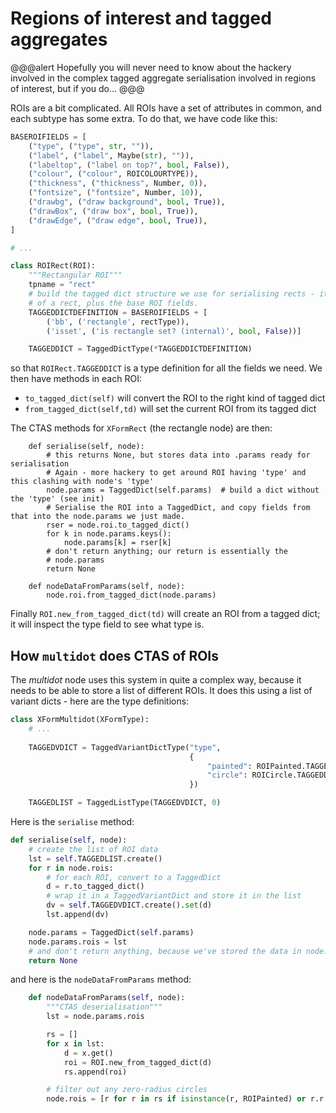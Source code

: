 # Regions of interest and tagged aggregates

@@@alert
Hopefully you will never need to know about the hackery involved in the complex tagged
aggregate serialisation involved in regions of interest, but if you do...
@@@

ROIs are a bit complicated. All ROIs have a set of attributes in common, and each subtype has
some extra. To do that, we have code like this:

```python
BASEROIFIELDS = [
    ("type", ("type", str, "")),
    ("label", ("label", Maybe(str), "")),
    ("labeltop", ("label on top?", bool, False)),
    ("colour", ("colour", ROICOLOURTYPE)),
    ("thickness", ("thickness", Number, 0)),
    ("fontsize", ("fontsize", Number, 10)),
    ("drawbg", ("draw background", bool, True)),
    ("drawBox", ("draw box", bool, True)),
    ("drawEdge", ("draw edge", bool, True)),
]

# ...

class ROIRect(ROI):
    """Rectangular ROI"""
    tpname = "rect"
    # build the tagged dict structure we use for serialising rects - it's a tagged dict with the fields
    # of a rect, plus the base ROI fields.
    TAGGEDDICTDEFINITION = BASEROIFIELDS + [
        ('bb', ('rectangle', rectType)),
        ('isset', ('is rectangle set? (internal)', bool, False))]

    TAGGEDDICT = TaggedDictType(*TAGGEDDICTDEFINITION)
```
so that `ROIRect.TAGGEDDICT` is a type definition for all the fields we need. We then have methods
in each ROI:

* `to_tagged_dict(self)` will convert the ROI to the right kind of tagged dict
* `from_tagged_dict(self,td)` will set the current ROI from its tagged dict

The CTAS methods for `XFormRect` (the rectangle node) are then:
```
    def serialise(self, node):
        # this returns None, but stores data into .params ready for serialisation
        # Again - more hackery to get around ROI having 'type' and this clashing with node's 'type'
        node.params = TaggedDict(self.params)  # build a dict without the 'type' (see init)
        # Serialise the ROI into a TaggedDict, and copy fields from that into the node.params we just made.
        rser = node.roi.to_tagged_dict()
        for k in node.params.keys():
            node.params[k] = rser[k]
        # don't return anything; our return is essentially the
        # node.params
        return None

    def nodeDataFromParams(self, node):
        node.roi.from_tagged_dict(node.params)
```

Finally `ROI.new_from_tagged_dict(td)` will create an ROI from a tagged dict; it will inspect the
type field to see what type is. 

## How `multidot` does CTAS of ROIs

The *multidot* node uses this system in quite a complex way, because it needs to be able to store
a list of different ROIs. It does this using a list of variant dicts - here are the type definitions:

```python
class XFormMultidot(XFormType):
    # ...
    
    TAGGEDVDICT = TaggedVariantDictType("type",
                                        {
                                            "painted": ROIPainted.TAGGEDDICT,
                                            "circle": ROICircle.TAGGEDDICT
                                        })

    TAGGEDLIST = TaggedListType(TAGGEDVDICT, 0)
```
Here is the `serialise` method:
```python
def serialise(self, node):
    # create the list of ROI data
    lst = self.TAGGEDLIST.create()
    for r in node.rois:
        # for each ROI, convert to a TaggedDict
        d = r.to_tagged_dict()
        # wrap it in a TaggedVariantDict and store it in the list
        dv = self.TAGGEDVDICT.create().set(d)
        lst.append(dv)

    node.params = TaggedDict(self.params)
    node.params.rois = lst
    # and don't return anything, because we've stored the data in node.params.
    return None
```
and here is the `nodeDataFromParams` method:
```python
    def nodeDataFromParams(self, node):
        """CTAS deserialisation"""
        lst = node.params.rois

        rs = []
        for x in lst:
            d = x.get()
            roi = ROI.new_from_tagged_dict(d)
            rs.append(roi)

        # filter out any zero-radius circles
        node.rois = [r for r in rs if isinstance(r, ROIPainted) or r.r > 0]
```




